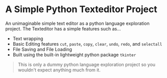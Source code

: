 # A Simple Python Texteditor Project

An unimaginable simple text editor as a python language exploration project. The Texteditor has a simple features such as...

-   Text wrapping
-   Basic Editing features `cut`, `paste`, `copy`, `clear`, `undo`, `redo`, and `selectall`
-   File Saving and File Loading
-   Built using the built-in lightweight python package `tkinter`

>   This is only a dummy python language exploration project so you wouldn't expect anything much from it.